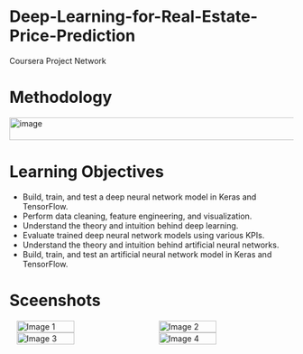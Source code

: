 # Deep-Learning-for-Real-Estate-Price-Prediction
Coursera Project Network

# Methodology
<img src="https://github.com/user-attachments/assets/2ce7bb69-fd48-44f9-b8e5-31e18e492ab1" alt="image" width="1200" height="40">

# Learning Objectives

- Build, train, and test a deep neural network model in Keras and TensorFlow.
- Perform data cleaning, feature engineering, and visualization.
- Understand the theory and intuition behind deep learning.
- Evaluate trained deep neural network models using various KPIs.
- Understand the theory and intuition behind artificial neural networks.
- Build, train, and test an artificial neural network model in Keras and TensorFlow.

# Sceenshots

<div style="display: flex; justify-content: space-around; flex-wrap: wrap;">
  <img src="https://github.com/user-attachments/assets/9d340360-3599-44de-8a78-76099790d483" alt="Image 1" width="45%">
  <img src="https://github.com/user-attachments/assets/4603348d-6d09-436f-a587-71042f955148" alt="Image 2" width="45%">
</div>

<div style="display: flex; justify-content: space-around; flex-wrap: wrap;">
  <img src="https://github.com/user-attachments/assets/960bbb99-9388-40fe-be52-039eda6ddfc5" alt="Image 3" width="45%">
  <img src="https://github.com/user-attachments/assets/fa0686a5-dfc9-4140-a591-81c18ad006cf" alt="Image 4" width="45%">
</div>







